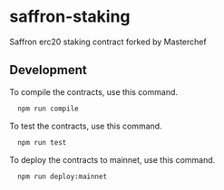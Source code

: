 # saffron-staking

Saffron erc20 staking contract forked by Masterchef

## Development

To compile the contracts, use this command.
```bash
  npm run compile
```

To test the contracts, use this command.
```bash
  npm run test
```

To deploy the contracts to mainnet, use this command.
```bash
  npm run deploy:mainnet
```
